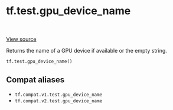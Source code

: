 <div itemscope itemtype="http://developers.google.com/ReferenceObject">
<meta itemprop="name" content="tf.test.gpu_device_name" />
<meta itemprop="path" content="Stable" />
</div>

# tf.test.gpu_device_name

<!-- Insert buttons and diff -->

<table class="tfo-notebook-buttons tfo-api" align="left">
</table>

<a target="_blank" href="/code/stable/tensorflow/python/framework/test_util.py">View source</a>



Returns the name of a GPU device if available or the empty string.

``` python
tf.test.gpu_device_name()
```



<!-- Placeholder for "Used in" -->


## Compat aliases

* `tf.compat.v1.test.gpu_device_name`
* `tf.compat.v2.test.gpu_device_name`

